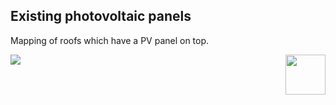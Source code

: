 ## Existing photovoltaic panels

Mapping of roofs which have a PV panel on top.

<div style="width: 100%;"><img style="width:64px; float:right;" src="data/gtif/images/logos/dlr.png"></img></div>

<img src="data/gtif/images/legends/pv_existing.png"></img>

